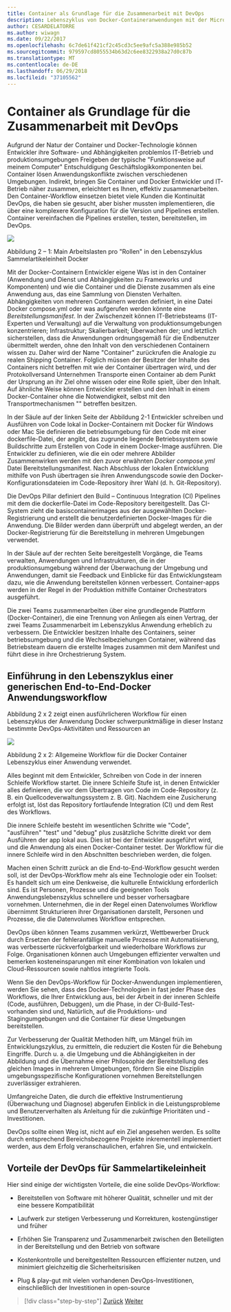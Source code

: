```yaml
---
title: Container als Grundlage für die Zusammenarbeit mit DevOps
description: Lebenszyklus von Docker-Containeranwendungen mit der Microsoft-Plattform und Tools
author: CESARDELATORRE
ms.author: wiwagn
ms.date: 09/22/2017
ms.openlocfilehash: 6c7de61f421cf2c45cd3c5ee9afc5a388e985b52
ms.sourcegitcommit: 979597cd8055534b63d2c6ee8322938a27d0c87b
ms.translationtype: MT
ms.contentlocale: de-DE
ms.lasthandoff: 06/29/2018
ms.locfileid: "37105562"
---
```

# <a name="containers-as-the-foundation-for-devops-collaboration"></a>Container als Grundlage für die Zusammenarbeit mit DevOps

Aufgrund der Natur der Container und Docker-Technologie können Entwickler ihre Software- und Abhängigkeiten problemlos IT-Betrieb und produktionsumgebungen Freigeben der typische "Funktionsweise auf meinem Computer" Entschuldigung Geschäftslogikkomponenten bei. Container lösen Anwendungskonflikte zwischen verschiedenen Umgebungen. Indirekt, bringen Sie Container und Docker Entwickler und IT-Betrieb näher zusammen, erleichtert es Ihnen, effektiv zusammenarbeiten. Den Container-Workflow einsetzen bietet viele Kunden die Kontinuität DevOps, die haben sie gesucht, aber bisher mussten implementieren, die über eine komplexere Konfiguration für die Version und Pipelines erstellen. Container vereinfachen die Pipelines erstellen, testen, bereitstellen, im DevOps.

![](./media/image1.png)

Abbildung 2 – 1: Main Arbeitslasten pro "Rollen" in den Lebenszyklus Sammelartikeleinheit Docker

Mit der Docker-Containern Entwickler eigene Was ist in den Container (Anwendung und Dienst und Abhängigkeiten zu Frameworks und Komponenten) und wie die Container und die Dienste zusammen als eine Anwendung aus, das eine Sammlung von Diensten Verhalten. Abhängigkeiten von mehreren Containern werden definiert, in eine Datei Docker compose.yml oder was aufgerufen werden könnte eine *Bereitstellungsmanifest*. In der Zwischenzeit können IT-Betriebsteams (IT-Experten und Verwaltung) auf die Verwaltung von produktionsumgebungen konzentrieren; Infrastruktur; Skalierbarkeit; Überwachen der; und letztlich sicherstellen, dass die Anwendungen ordnungsgemäß für die Endbenutzer übermittelt werden, ohne den Inhalt von den verschiedenen Containern wissen zu. Daher wird der Name "Container" zurückrufen die Analogie zu realen Shipping Container. Folglich müssen der Besitzer der Inhalte des Containers nicht betreffen mit wie der Container übertragen wird, und der Protokollversand Unternehmen Transporte einen Container ab dem Punkt der Ursprung an ihr Ziel ohne wissen oder eine Rolle spielt, über den Inhalt. Auf ähnliche Weise können Entwickler erstellen und den Inhalt in einem Docker-Container ohne die Notwendigkeit, selbst mit den Transportmechanismen "" betreffen besitzen.

In der Säule auf der linken Seite der Abbildung 2-1 Entwickler schreiben und Ausführen von Code lokal in Docker-Containern mit Docker für Windows oder Mac Sie definieren die betriebsumgebung für den Code mit einer dockerfile-Datei, der angibt, das zugrunde liegende Betriebssystem sowie Buildschritte zum Erstellen von Code in einem Docker-Image ausführen. Die Entwickler zu definieren, wie die ein oder mehrere Abbilder Zusammenwirken werden mit den zuvor erwähnten *Docker compose.yml* Datei Bereitstellungsmanifest. Nach Abschluss der lokalen Entwicklung mithilfe von Push übertragen sie ihren Anwendungscode sowie den Docker-Konfigurationsdateien im Code-Repository ihrer Wahl (d. h. Git-Repository).

Die DevOps Pillar definiert den Build – Continuous Integration (CI) Pipelines mit dem die dockerfile-Datei im Code-Repository bereitgestellt. Das CI-System zieht die basiscontainerimages aus der ausgewählten Docker-Registrierung und erstellt die benutzerdefinierten Docker-Images für die Anwendung. Die Bilder werden dann überprüft und abgelegt werden, an der Docker-Registrierung für die Bereitstellung in mehreren Umgebungen verwendet.

In der Säule auf der rechten Seite bereitgestellt Vorgänge, die Teams verwalten, Anwendungen und Infrastrukturen, die in der produktionsumgebung während der Überwachung der Umgebung und Anwendungen, damit sie Feedback und Einblicke für das Entwicklungsteam dazu, wie die Anwendung bereitstellen können verbessert. Container-apps werden in der Regel in der Produktion mithilfe Container Orchestrators ausgeführt.

Die zwei Teams zusammenarbeiten über eine grundlegende Plattform (Docker-Container), die eine Trennung von Anliegen als einen Vertrag, der zwei Teams Zusammenarbeit im Lebenszyklus Anwendung erheblich zu verbessern. Die Entwickler besitzen Inhalte des Containers, seiner betriebsumgebung und die Wechselbeziehungen Container, während das Betriebsteam dauern die erstellte Images zusammen mit dem Manifest und führt diese in ihre Orchestrierung System.

## <a name="introduction-to-a-generic-end-to-end-docker-application-life-cycle-workflow"></a>Einführung in den Lebenszyklus einer generischen End-to-End-Docker Anwendungsworkflow

Abbildung 2 x 2 zeigt einen ausführlicheren Workflow für einen Lebenszyklus der Anwendung Docker schwerpunktmäßige in dieser Instanz bestimmte DevOps-Aktivitäten und Ressourcen an

![](./media/image2.png)

Abbildung 2 x 2: Allgemeine Workflow für die Docker Container Lebenszyklus einer Anwendung verwendet.

Alles beginnt mit dem Entwickler, Schreiben von Code in der inneren Schleife Workflow startet. Die innere Schleife Stufe ist, in denen Entwickler alles definieren, die vor dem Übertragen von Code im Code-Repository (z. B. ein Quellcodeverwaltungssystem z. B. Git). Nachdem eine Zusicherung erfolgt ist, löst das Repository fortlaufende Integration (CI) und dem Rest des Workflows.

Die innere Schleife besteht im wesentlichen Schritte wie "Code", "ausführen" "test" und "debug" plus zusätzliche Schritte direkt vor dem Ausführen der app lokal aus. Dies ist bei der Entwickler ausgeführt wird, und die Anwendung als einen Docker-Container testet. Der Workflow für die innere Schleife wird in den Abschnitten beschrieben werden, die folgen.

Machen einen Schritt zurück an die End-to-End-Workflow gesucht werden soll, ist der DevOps-Workflow mehr als eine Technologie oder ein Toolset: Es handelt sich um eine Denkweise, die kulturelle Entwicklung erforderlich sind. Es ist Personen, Prozesse und die geeigneten Tools Anwendungslebenszyklus schnellere und besser vorhersagbare vornehmen. Unternehmen, die in der Regel einen Datenvolumes Workflow übernimmt Strukturieren ihrer Organisationen darstellt, Personen und Prozesse, die die Datenvolumes Workflow entsprechen.

DevOps üben können Teams zusammen verkürzt, Wettbewerber Druck durch Ersetzen der fehleranfällige manuelle Prozesse mit Automatisierung, was verbesserte rückverfolgbarkeit und wiederholbare Workflows zur Folge. Organisationen können auch Umgebungen effizienter verwalten und bemerken kosteneinsparungen mit einer Kombination von lokalen und Cloud-Ressourcen sowie nahtlos integrierte Tools.

Wenn Sie den DevOps-Workflow für Docker-Anwendungen implementieren, werden Sie sehen, dass des Docker-Technologien in fast jeder Phase des Workflows, die Ihrer Entwicklung aus, bei der Arbeit in der inneren Schleife (Code, ausführen, Debuggen), um die Phase, in der CI-Build-Test-vorhanden sind und, Natürlich, auf die Produktions- und Stagingumgebungen und die Container für diese Umgebungen bereitstellen.

Zur Verbesserung der Qualität Methoden hilft, um Mängel früh im Entwicklungszyklus, zu ermitteln, die reduziert die Kosten für die Behebung Eingriffe. Durch u. a. die Umgebung und die Abhängigkeiten in der Abbildung und die Übernahme einer Philosophie der Bereitstellung des gleichen Images in mehreren Umgebungen, fördern Sie eine Disziplin umgebungsspezifische Konfigurationen vornehmen Bereitstellungen zuverlässiger extrahieren.

Umfangreiche Daten, die durch die effektive Instrumentierung (Überwachung und Diagnose) abgerufen Einblick in die Leistungsprobleme und Benutzerverhalten als Anleitung für die zukünftige Prioritäten und -Investitionen.

DevOps sollte einen Weg ist, nicht auf ein Ziel angesehen werden. Es sollte durch entsprechend Bereichsbezogene Projekte inkrementell implementiert werden, aus dem Erfolg veranschaulichen, erfahren Sie, und entwickeln.

## <a name="benefits-of-devops-for-containerized-applications"></a>Vorteile der DevOps für Sammelartikeleinheit

Hier sind einige der wichtigsten Vorteile, die eine solide DevOps-Workflow:

-   Bereitstellen von Software mit höherer Qualität, schneller und mit der eine bessere Kompatibilität

-   Laufwerk zur stetigen Verbesserung und Korrekturen, kostengünstiger und früher

-   Erhöhen Sie Transparenz und Zusammenarbeit zwischen den Beteiligten in der Bereitstellung und den Betrieb von software

-   Kostenkontrolle und bereitgestellten Ressourcen effizienter nutzen, und minimiert gleichzeitig die Sicherheitsrisiken

-   Plug & play-gut mit vielen vorhandenen DevOps-Investitionen, einschließlich der Investitionen in open-source

>[!div class="step-by-step"]
[Zurück](index.md)
[Weiter](../Microsoft-platform-tools-containerized-apps/index.md)
